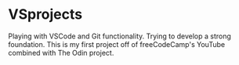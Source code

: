 # VSprojects

Playing with VSCode and Git functionality. Trying to develop a strong foundation. This is my first project off of freeCodeCamp's YouTube combined with The Odin project.
